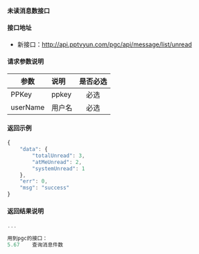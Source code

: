 #### 未读消息数接口

#### 接口地址
  * 新接口：http://api.pptvyun.com/pgc/api/message/list/unread

#### 请求参数说明
|  参数         |说明          |是否必选|
| ------------- |:-------------|:-----:|
| PPKey      | ppkey |必选|
| userName   | 用户名 |必选    |
#### 返回示例
```javascript
{
    "data": {
        "totalUnread": 3,
        "atMeUnread": 2,
        "systemUnread": 1
    },
    "err": 0,
    "msg": "success"
}
```

#### 返回结果说明
```javascript
...

用到pgc的接口：
5.67	查询消息件数
```